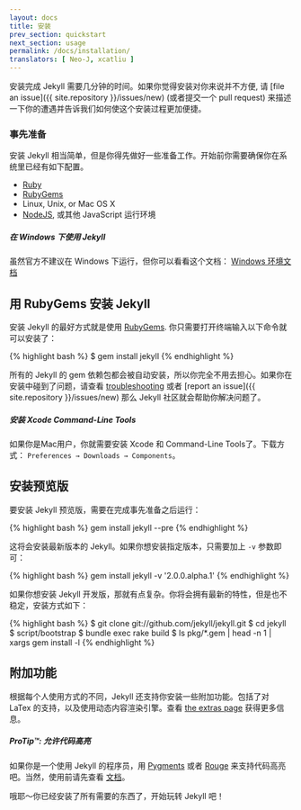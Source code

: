 ```yaml
---
layout: docs
title: 安装
prev_section: quickstart
next_section: usage
permalink: /docs/installation/
translators: [ Neo-J, xcatliu ]
---
```

安装完成 Jekyll 需要几分钟的时间。如果你觉得安装对你来说并不方便, 请 [file an
issue]({{ site.repository }}/issues/new) (或者提交一个 pull request)
来描述一下你的遭遇并告诉我们如何使这个安装过程更加便捷。

### 事先准备

安装 Jekyll 相当简单，但是你得先做好一些准备工作。开始前你需要确保你在系统里已经有如下配置。

- [Ruby](http://www.ruby-lang.org/en/downloads/)
- [RubyGems](http://rubygems.org/pages/download)
- Linux, Unix, or Mac OS X
- [NodeJS](http://nodejs.org), 或其他 JavaScript 运行环境

<div class="note info">
  <h5>在 Windows 下使用 Jekyll</h5>
  <p>
    虽然官方不建议在 Windows 下运行，但你可以看看这个文档：
    <a href="../windows/#installation">Windows 环境文档</a>
  </p>
</div>

## 用 RubyGems 安装 Jekyll

安装 Jekyll 的最好方式就是使用
[RubyGems](http://rubygems.org/pages/download). 你只需要打开终端输入以下命令就可以安装了：

{% highlight bash %}
$ gem install jekyll
{% endhighlight %}

所有的 Jekyll 的 gem 依赖包都会被自动安装，所以你完全不用去担心。如果你在安装中碰到了问题，请查看 [troubleshooting](../troubleshooting/) 或者
[report an issue]({{ site.repository }}/issues/new) 那么 Jekyll 社区就会帮助你解决问题了。

<div class="note info">
  <h5>安装 Xcode Command-Line Tools</h5>
  <p>
    如果你是Mac用户，你就需要安装 Xcode 和 Command-Line Tools了。下载方式：
    <code>Preferences &#8594; Downloads &#8594; Components</code>。
  </p>
</div>

## 安装预览版

要安装 Jekyll 预览版，需要在完成事先准备之后运行：

{% highlight bash %}
gem install jekyll --pre
{% endhighlight %}

这将会安装最新版本的 Jekyll。如果你想安装指定版本，只需要加上 `-v` 参数即可：

{% highlight bash %}
gem install jekyll -v '2.0.0.alpha.1'
{% endhighlight %}

如果你想安装 Jekyll 开发版，那就有点复杂。你将会拥有最新的特性，但是也不稳定，安装方式如下：

{% highlight bash %}
$ git clone git://github.com/jekyll/jekyll.git
$ cd jekyll
$ script/bootstrap
$ bundle exec rake build
$ ls pkg/*.gem | head -n 1 | xargs gem install -l
{% endhighlight %}

## 附加功能

根据每个人使用方式的不同，Jekyll 还支持你安装一些附加功能。包括了对 LaTex 的支持，以及使用动态内容渲染引擎。查看 [the extras page](../extras/) 获得更多信息。

<div class="note">
  <h5>ProTip™: 允许代码高亮</h5>
  <p>
    如果你是一个使用 Jekyll 的程序员，用 <a href="http://pygments.org/">Pygments</a>
    或者 <a href="https://github.com/jayferd/rouge">Rouge</a> 来支持代码高亮吧。当然，使用前请先查看
    <a href="../templates/#code_snippet_highlighting">文档</a>。
  </p>
</div>

哦耶～你已经安装了所有需要的东西了，开始玩转 Jekyll 吧！
